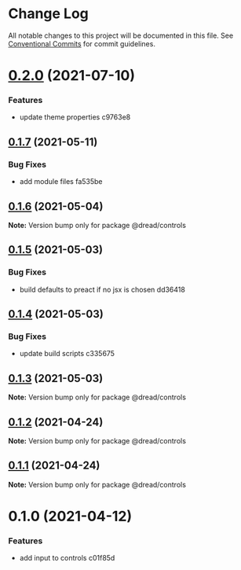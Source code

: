 # Change Log

All notable changes to this project will be documented in this file.
See [Conventional Commits](https://conventionalcommits.org) for commit guidelines.

# [0.2.0](/compare/@dread/controls@0.1.7...@dread/controls@0.2.0) (2021-07-10)


### Features

* update theme properties c9763e8





## [0.1.7](/compare/@dread/controls@0.1.6...@dread/controls@0.1.7) (2021-05-11)


### Bug Fixes

* add module files fa535be





## [0.1.6](/compare/@dread/controls@0.1.5...@dread/controls@0.1.6) (2021-05-04)

**Note:** Version bump only for package @dread/controls





## [0.1.5](/compare/@dread/controls@0.1.4...@dread/controls@0.1.5) (2021-05-03)


### Bug Fixes

* build defaults to preact if no jsx is chosen dd36418





## [0.1.4](/compare/@dread/controls@0.1.3...@dread/controls@0.1.4) (2021-05-03)


### Bug Fixes

* update build scripts c335675





## [0.1.3](/compare/@dread/controls@0.1.2...@dread/controls@0.1.3) (2021-05-03)

**Note:** Version bump only for package @dread/controls





## [0.1.2](/compare/@dread/controls@0.1.1...@dread/controls@0.1.2) (2021-04-24)

**Note:** Version bump only for package @dread/controls





## [0.1.1](/compare/@dread/controls@0.1.0...@dread/controls@0.1.1) (2021-04-24)

**Note:** Version bump only for package @dread/controls





# 0.1.0 (2021-04-12)


### Features

* add input to controls c01f85d
